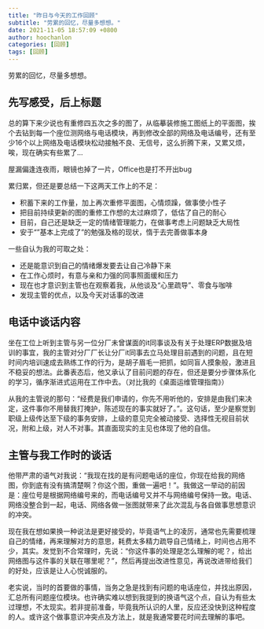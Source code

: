 ```yaml
---
title: "昨日与今天的工作回顾"
subtitle: "劳累的回忆，尽量多想想。"
date: 2021-11-05 18:57:09 +0800
author: hoochanlon
categories: [回顾]
tags: [回顾]
---
```




劳累的回忆，尽量多想想。<!--more-->

## 先写感受，后上标题

总的算下来少说也有重修四五次之多的图了，从临摹装修施工图纸上的平面图，挨个去钻到每一个座位测网络与电话模块，再到修改全部的网络及电话编号，还有至少16个以上网络及电话模块松动接触不良、无信号，这么折腾下来，又累又烦，唉，现在确实有些累了...

屋漏偏逢连夜雨，眼镜也掉了一片，Office也是打不开出bug

累归累，但还是要总结一下这两天工作上的不足：

* 积蓄下来的工作量，加上再次重修平面图，心情烦躁，做事使小性子
* 把目前持续更新的图的重修工作想的太过麻烦了，低估了自己的耐心
* 目前，自己还是缺乏一定的情绪管理能力，在做事考虑上问题缺乏大局性
* 安于“”基本上完成了”的勉强及格的现状，惰于去完善做事本身

一些自认为我的可取之处：

* 还是能意识到自己的情绪爆发要去让自己冷静下来
* 在工作心烦时，有意与亲和力强的同事照面缓和压力
* 现在也才意识到主管也在观察着我，从他谈及“心里疏导”、零食与咖啡
* 发现主管的优点，以及今天对话事的改进

## 电话中谈话内容

坐在工位上听到主管与另一位分厂未曾谋面的it同事谈及有关于处理ERP数据及培训的事宜，我的主管对分厂厂长让分厂it同事去立马处理目前遇到的问题，且在短时间内培训速成去熟练工作的行为，是胡子眉毛一把抓，如同盲人摸象般，激进且不稳妥的想法。此番表态后，他又承认了目前问题的存在，但还是要分步骤体系化的学习，循序渐进式运用在工作中去。（对比我的《桌面运维管理指南》）

从我的主管说的那句：“经费是我们申请的，你先不用听他的，安排是由我们来决定，这件事你不用替我打掩护，陈述现在的事实就好了。”。这句话，至少是察觉到职级上级传达至下级的事务安排，上级的意见完全被动接受、选择性无视目前状况，附和上级，对人不对事。其直面现实的主见也体现了他的自信。

## 主管与我工作时的谈话

他带严肃的语气对我说：“我现在找的是有问题电话的座位，你现在给我的网络图，你到底有没有搞清楚啊？你这个图，重做一遍吧！”。我做这一举动的前因是：座位号是根据网络编号来的，而电话编号又并不与网络编号保持一致。电话、网络没整合到一起，电话、网络各做一张图就带来了此次混乱与各自做事思想意识的冲突。

现在我在想如果换一种说法是更好接受的，毕竟语气上的凌厉，通常也先需要梳理自己的情绪，再来理解对方的意思，耗费太多精力疏导自己情绪上，时间也占用不少，其实。发觉到不合常理时，先说：“你这件事的处理是怎么理解的呢？，给出网络图与这件事的关联在哪里呢？”，然后再提出改进性意见，再说改进带给我们的好处，应该是让人心悦诚服的。

老实说，当时的首要做的事情，当务之急是找到有问题的电话座位，并找出原因，汇总所有问题座位模块。也许确实难以想到我提到的换语气这个点，自认为有些太过理想，不太现实。若非提前准备，毕竟我所认识的人里，反应还没快到这种程度的人。或许这个做事意识冲突点及方法上，就是我通常要花时间去理解的事吧。
